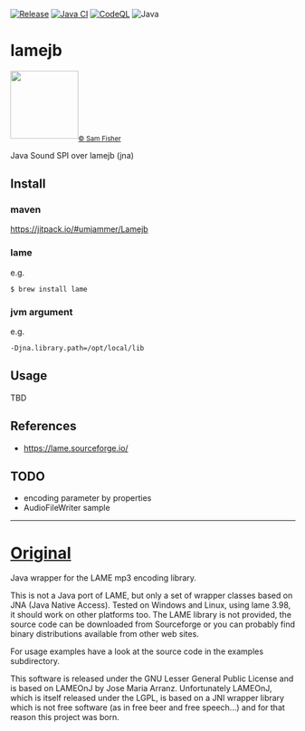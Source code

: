 [![Release](https://jitpack.io/v/umjammer/Lamejb.svg)](https://jitpack.io/#umjammer/Lamejb)
[![Java CI](https://github.com/umjammer/Lamejb/actions/workflows/maven.yml/badge.svg)](https://github.com/umjammer/Lamejb/actions/workflows/maven.yml)
[![CodeQL](https://github.com/umjammer/Lamejb/actions/workflows/codeql.yml/badge.svg)](https://github.com/umjammer/Lamejb/actions/workflows/codeql-analysis.yml)
![Java](https://img.shields.io/badge/Java-17-b07219)

# lamejb

<img src="https://lame.sourceforge.io/images/logo.gif" width="120" /><sub><a href="http://www.brightercreative.co.uk/">© Sam Fisher</a></sub>

Java Sound SPI over lamejb (jna)

## Install

### maven

 https://jitpack.io/#umjammer/Lamejb

### lame

e.g.

```shell
$ brew install lame
```

### jvm argument

e.g.

`-Djna.library.path=/opt/local/lib`

## Usage

TBD

## References

* https://lame.sourceforge.io/

## TODO

* encoding parameter by properties
* AudioFileWriter sample

---

# [Original](https://sourceforge.net/projects/lamejb/)

Java wrapper for the LAME mp3 encoding library. 

This is not a Java port of LAME, but only a set of wrapper classes based on 
JNA (Java Native Access). Tested on Windows and Linux, using lame 3.98, it 
should work on other platforms too.
The LAME library is not provided, the source code can be downloaded from Sourceforge 
or you can probably find binary distributions available from other web sites.  

For usage examples have a look at the source code in the examples subdirectory.

This software is released under the GNU Lesser General Public License and is
based on LAMEOnJ by Jose Maria Arranz. Unfortunately LAMEOnJ, which is itself 
released under the LGPL, is based on a JNI wrapper library which is not free 
software (as in free beer and free speech...) and for that reason this project 
was born.
